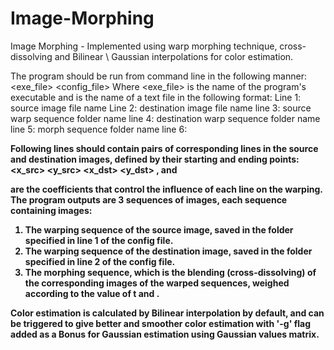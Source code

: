 # Image-Morphing

Image Morphing - Implemented using warp morphing technique, cross-dissolving and Bilinear \ Gaussian interpolations for color estimation.

The program should be run from command line in the following manner: <exe_file> <config_file>
Where <exe_file> is the name of the program's executable and <config file> is the name of a text
file in the following format:
  Line 1: source image file name
  Line 2: destination image file name
  line 3: source warp sequence folder name
  line 4: destination warp sequence folder name
  line 5: morph sequence folder name
  line 6: <sequence length> <a> <b> <p>

Following lines should contain pairs of corresponding lines in the source and destination
images, defined by their starting and ending points: <x_src> <y_src> <x_dst> <y_dst>
<a>,<b> and <p> are the coefficients that control the influence of each line on the warping.
The program outputs are 3 sequences of images, each sequence containing
<sequence length> images:
  1. The warping sequence of the source image, saved in the folder specified in line 1 of
  the config file.
  2. The warping sequence of the destination image, saved in the folder specified in
  line 2 of the config file.
  3. The morphing sequence, which is the blending (cross-dissolving) of the
  corresponding images of the warped sequences, weighed according to the value of t
  and <sequence length>.


Color estimation is calculated by Bilinear interpolation by default, and can be triggered to give better and smoother color estimation with '-g' flag added as a Bonus for Gaussian estimation using Gaussian values matrix. 
